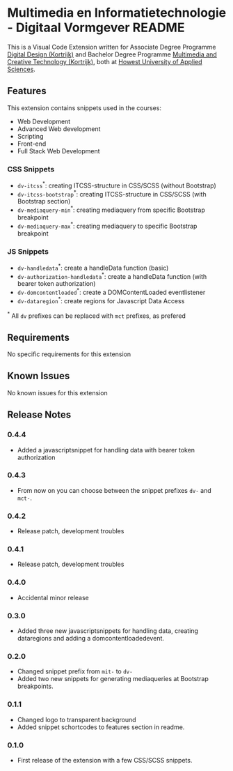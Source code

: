 # Multimedia en Informatietechnologie - Digitaal Vormgever README

This is a Visual Code Extension written for Associate Degree Programme [Digital Design (Kortrijk)](https://https://www.howest.be/nl/opleidingen/graduaat/digitale-vormgeving) and Bachelor Degree Programme [Multimedia and Creative Technology (Kortrijk)](https://https://www.howest.be/mct), both at [Howest University of Applied Sciences](https://howest.be/en).

## Features

This extension contains snippets used in the courses:
- Web Development
- Advanced Web development
- Scripting
- Front-end
- Full Stack Web Development


### CSS Snippets
- `dv-itcss`<sup>*</sup>: creating ITCSS-structure in CSS/SCSS (without Bootstrap)
- `dv-itcss-bootstrap`<sup>*</sup>: creating ITCSS-structure in CSS/SCSS (with Bootstrap section)
- `dv-mediaquery-min`<sup>*</sup>: creating mediaquery from specific Bootstrap breakpoint
- `dv-mediaquery-max`<sup>*</sup>: creating mediaquery to specific Bootstrap breakpoint

### JS Snippets
- `dv-handledata`<sup>*</sup>: create a handleData function (basic)
- `dv-authorization-handledata`<sup>*</sup>: create a handleData function (with bearer token authorization)
- `dv-domcontentloaded`<sup>*</sup>: create a DOMContentLoaded eventlistener
- `dv-dataregion`<sup>*</sup>: create regions for Javascript Data Access


<sup>*</sup> All `dv` prefixes can be replaced with `mct` prefixes, as prefered
## Requirements

No specific requirements for this extension

## Known Issues
No known issues for this extension

## Release Notes
### 0.4.4
- Added a javascriptsnippet for handling data with bearer token authorization

### 0.4.3
- From now on you can choose between the snippet prefixes `dv-` and `mct-`.

### 0.4.2
- Release patch, development troubles

### 0.4.1
- Release patch, development troubles

### 0.4.0
- Accidental minor release

### 0.3.0
- Added three new javascriptsnippets for handling data, creating dataregions and adding a domcontentloadedevent.

### 0.2.0
- Changed snippet prefix from `mit-` to `dv-`
- Added two new snippets for generating mediaqueries at Bootstrap breakpoints.

### 0.1.1
- Changed logo to transparent background
- Added snippet schortcodes to features section in readme.

### 0.1.0
- First release of the extension with a few CSS/SCSS snippets.
